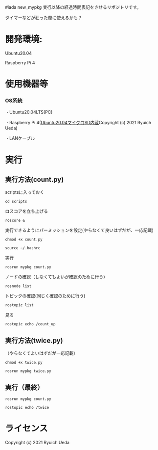#iada new_mypkg
実行以降の経過時間表記をさせるリポジトリです。

タイマーなどが狂った際に使えるかも？

# 開発環境:
Ubuntu20.04

Raspberry Pi 4

# 使用機器等
### OS系統
・Ubuntu20.04LTS(PC)

・Raspberry Pi 4([Ubuntu20.04マイクロSD内蔵](https://onl.tw/a45isMj)Copyright (c) 2021 Ryuich Ueda)

・LANケーブル

# 実行
## 実行方法(count.py)
scriptsに入っておく
 ```
 cd scripts
 ```

ロスコアを立ち上げる
 ```
roscore &
 ```
 実行できるようにパーミッションを設定(やらなくて良いはずだが、一応記載)

 ```
chmod +x count.py
 ```
  ```
source ~/.bashrc
 ```
 実行
 ```
rosrun mypkg count.py
 ```
 ノードの確認（しなくてもよいが確認のために行う）
 ```
rosnode list
 ```
 トピックの確認(同じく確認のために行う)
 ```
rostopic list
 ```
 見る
 ```
rostopic echo /count_up
 ```
## 実行方法(twice.py)
 （やらなくてよいはずだが一応記載）
  ```
chmod +x twice.py
 ```
 ```
rosrun mypkg twice.py
 ```
## 実行（最終）
 ```
rosrun mypkg count.py
 ```
  ```
rostopic echo /twice
 ```

# ライセンス
Copyright (c) 2021 Ryuich Ueda

